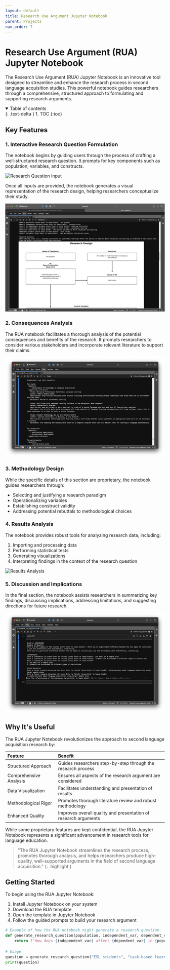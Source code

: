 ```yaml
---
layout: default
title: Research Use Argument Jupyter Notebook
parent: Projects
nav_order: 7
---
```


# Research Use Argument (RUA) Jupyter Notebook

The Research Use Argument (RUA) Jupyter Notebook is an innovative tool designed to streamline and enhance the research process in second language acquisition studies. This powerful notebook guides researchers through a comprehensive, structured approach to formulating and supporting research arguments.

<details open markdown="block">
  <summary>
    Table of contents
  </summary>
  {: .text-delta }
1. TOC
{:toc}
</details>

## Key Features

### 1. Interactive Research Question Formulation

The notebook begins by guiding users through the process of crafting a well-structured research question. It prompts for key components such as population, variables, and constructs.

![Research Question Input](/assets/gifs/RUA0a.gif)

Once all inputs are provided, the notebook generates a visual representation of the research design, helping researchers conceptualize their study.

![Research Design Visualization](/assets/images/RUA0b.png)

### 2. Consequences Analysis

The RUA notebook facilitates a thorough analysis of the potential consequences and benefits of the research. It prompts researchers to consider various stakeholders and incorporate relevant literature to support their claims.

![Consequences Analysis Output](/assets/images/RUA1.png)

### 3. Methodology Design

While the specific details of this section are proprietary, the notebook guides researchers through:

- Selecting and justifying a research paradigm
- Operationalizing variables
- Establishing construct validity
- Addressing potential rebuttals to methodological choices

### 4. Results Analysis

The notebook provides robust tools for analyzing research data, including:

1. Importing and processing data
2. Performing statistical tests
3. Generating visualizations
4. Interpreting findings in the context of the research question

![Results Analysis](/assets/gifs/RUA3.gif)

### 5. Discussion and Implications

In the final section, the notebook assists researchers in summarizing key findings, discussing implications, addressing limitations, and suggesting directions for future research.

![Discussion Output](/assets/images/RUA4.png)

## Why It's Useful

The RUA Jupyter Notebook revolutionizes the approach to second language acquisition research by:

| Feature | Benefit |
|:--------|:--------|
| Structured Approach | Guides researchers step-by-step through the research process |
| Comprehensive Analysis | Ensures all aspects of the research argument are considered |
| Data Visualization | Facilitates understanding and presentation of results |
| Methodological Rigor | Promotes thorough literature review and robust methodology |
| Enhanced Quality | Improves overall quality and presentation of research arguments |

While some proprietary features are kept confidential, the RUA Jupyter Notebook represents a significant advancement in research tools for language education.

> "The RUA Jupyter Notebook streamlines the research process, promotes thorough analysis, and helps researchers produce high-quality, well-supported arguments in the field of second language acquisition."
{: .highlight }

## Getting Started

To begin using the RUA Jupyter Notebook:

1. Install Jupyter Notebook on your system
2. Download the RUA template
3. Open the template in Jupyter Notebook
4. Follow the guided prompts to build your research argument

```python
# Example of how the RUA notebook might generate a research question
def generate_research_question(population, independent_var, dependent_var):
    return f"How does {independent_var} affect {dependent_var} in {population}?"

# Usage
question = generate_research_question("ESL students", "task-based learning", "vocabulary retention")
print(question)
```
